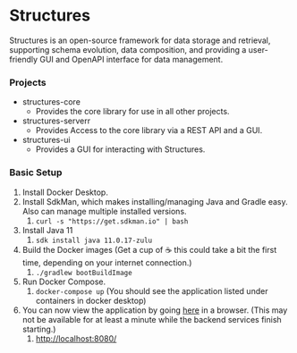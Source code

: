# Structures
Structures is an open-source framework for data storage and retrieval, supporting schema evolution, data composition, and providing a user-friendly GUI and OpenAPI interface for data management.


### Projects
* structures-core
  * Provides the core library for use in all other projects.
* structures-serverr
  * Provides Access to the core library via a REST API and a GUI.
* structures-ui
  * Provides a GUI for interacting with Structures.


### Basic Setup
1. Install Docker Desktop.
2. Install SdkMan, which makes installing/managing Java and Gradle easy.  Also can manage multiple installed versions.
   1. `curl -s "https://get.sdkman.io" | bash`
3. Install Java 11
   1. `sdk install java 11.0.17-zulu`
4. Build the Docker images (Get a cup of :coffee: this could take a bit the first time, depending on your internet connection.)
   1. `./gradlew bootBuildImage`
5. Run Docker Compose.
   1. `docker-compose up` (You should see the application listed under containers in docker desktop)
6. You can now view the application by going [here](http://localhost:8080/) in a browser. (This may not be available for at least a minute while the backend services finish starting.)
   1. [http://localhost:8080/](http://localhost:8080/)
